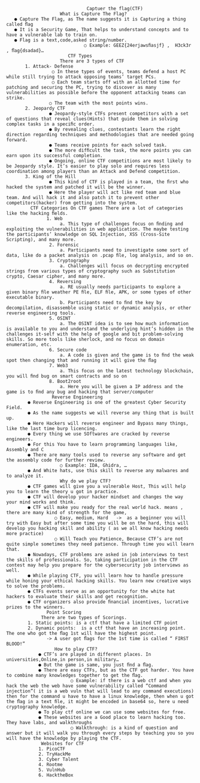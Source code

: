                                   Captuer the flag(CTF)
                        What is Capture The Flag?
       ● Capture The Flag, as The name suggests it is Capturing a thing called ﬂag 
       ● It is a Security Game, That helps to understand concepts and to have a vulnerable lab to train on. 
       ● Flag is a text,code,asked string/number. 
                                 ○ Example: GEEZ{24erjawsﬁasjf} ,  H3ck3r , ﬂag{dsadad}…
                           CTF Types
                        There are 3 types of CTF
           1. Attack- Defense 
                     ○ In these types of events, teams defend a host PC while still trying to attack opposing teams’ target PCs. 
                     ○ Each team starts off with an allotted time for patching and securing the PC, trying to discover as many vulnerabilities as possible before the opponent attacking teams can strike. 
                    ○ The team with the most points wins.
           2. Jeopardy CTF 
                    ● Jeopardy-style CTFs present competitors with a set of questions that reveal clues(Hints) that guide them in solving complex tasks in a speciﬁc order. 
                    ● By revealing clues, contestants learn the right direction regarding techniques and methodologies that are needed going forward. 
                    ● Teams receive points for each solved task. 
                    ● The more difﬁcult the task, the more points you can earn upon its successful completion. 
                    ● Ongoing, online CTF competitions are most likely to be Jeopardy style. It’s easier to play solo and requires less coordination among players than an Attack and Defend competition.
           3. King of the Hill 
                    ● This kind of CTF is played in a team, the ﬁrst who hacked the system and patched it will be the winner. 
                    ● Here the player will act like red team and blue team. And will hack it and also patch it to prevent other competitors(hacker) from getting into the system.
             CTF Categories On CTF games There are a lot of categories like the hacking ﬁelds.
                   1. Web 
                        a. This type of challenges focus on ﬁnding and exploiting the vulnerabilities in web application. The maybe testing the participants’ knowledge on SQL Injection, XSS (Cross-Site Scripting), and many more. 
                    2. Forensic 
                        a. Participants need to investigate some sort of data, like do a packet analysis on .pcap ﬁle, log analysis, and so on. 
                    3. Cryptography 
                        a. Challenges will focus on decrypting encrypted strings from various types of cryptography such as Substitution crypto, Caesar cipher, and many more. 
                    4. Reversing 
                        a. RE usually needs participants to explore a given binary ﬁle weather PE ﬁle, ELF ﬁle, APK, or some types of other executable binary. 
                        b. Participants need to ﬁnd the key by decompilation, disassemble using static or dynamic analysis, or other reverse engineering tools. 
                    5. OSINT 
                        a. The OSINT idea is to see how much information is available to you and understand the underlying hint’s hidden in the challenges it-self with the help of google and bit problem-solving skills. So more tools like sherlock, and no focus on domain enumeration, etc. 
                    6. Secure code 
                        a. A code is given and the game is to ﬁnd the weak spot then changing that and running it will give the ﬂag 
                    7. Web3  
                        a. This focus on the latest technology blockchain, you will ﬁnd bug on smart contracts and so on 
                    8. Boot2root 
                        a. Here you will be given a IP address and the game is to ﬁnd any bug and hacking that server/computer
                     Reverse Engineering
            ● Reverse Engineering is one of the greatest Cyber Security Field. 
            ● As the name suggests we will reverse any thing that is built up. 
            ● Here Hackers will reverse engineer and Bypass many things, like the last time burp licencing. 
            ● Every thing we use SOftwares are cracked by reverse engineers. 
            ● For this You have to learn programming languages like, Assembly and C 
            ● There are many tools used to reverse any software and get the assembly code for further review. 
                        ○ Example: IDA, Ghidra, … 
            ● And White hats, use this skill to reverse any malwares and to analyze it.
                        Why do we play CTF? 
            ● CTF games will give you a vulnerable Host, This will help you to learn the theory u got in practice. 
            ● CTF will develop your hacker mindset and changes the way your mind works and think. 
            ● CTF will make you ready for the real world hack. means , there are many kind of strength for the game, 
                      ○ Easy, medium, Hard   ->  as a beginner you will try with Easy but after some time you will be on the hard, this will develop you hacking skill and ability ( as we all know hacking needs more practice) 
                      ○ Will Teach you Patience, Because CTF’s are not quite simple sometimes they need patience. Through time you will learn that. 
            ● Nowadays, CTF problems are asked in job interviews to test the skills of professionals. So, taking participation in the CTF contest may help you prepare for the cybersecurity job interviews as well. 
            ● While playing CTF, you will learn how to handle pressure while honing your ethical hacking skills. You learn new creative ways to solve the problems. 
            ● CTFs events serve as an opportunity for the white hat hackers to evaluate their skills and get recognition. 
            ● CTF organizers also provide ﬁnancial incentives, lucrative prizes to the winners.
                   Point Scoring
                 There are two types of Scorings.
            1. Static points: is a ctf that have a limited CTF point 
            2. Dynamic points:  is a ctf that have an increasing point. The one who got the ﬂag 1st will have the highest point.
                   -> A user got ﬂags for the 1st time is called “ FIRST BLOOD!”
                      How to play CTF?
                ● CTF’s are played in different places. In universities,Online,in person,in military… 
                ● But the game is same, you just ﬁnd a ﬂag. 
                ● There are easy CTFs, but as the CTF got harder. You have to combine many knowledges together to get the ﬂag. 
                            ○ Example: if there is a web ctf and when you hack the web the web have some vulnerability called “Command injection”( it is a web vuln that will lead to any command executions) then for the command u have to have a linux knowledge, then when u got the ﬂag in a text ﬁle, it might be encoded in base64 so, here u need cryptography knowledge. 
                ● To play ctf online we can use some websites for free. 
                ● These websites are a Good place to learn hacking too. They have labs, and walkthroughs     
                            ○ Walkthrough: is a kind of question and answer but it will walk you through every steps by teaching you so you will have the knowledge by playing the CTF.
                 Websites for CTF
                1. PicoCTF 
                2. TryHackMe 
                3. Cyber Talent 
                4. Rootme 
                5. VulnHub 
                6. HacktheBox
